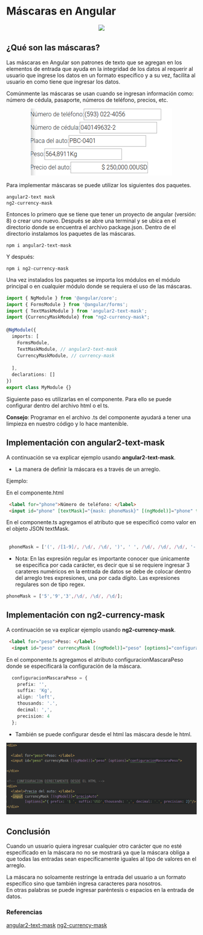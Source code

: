 # Máscaras en  Angular 


<p align="center" >
  <img src="https://angular.io/assets/images/logos/angular/logo-nav@2x.png" >
</p>



## ¿Qué son las máscaras?

Las máscaras en Angular son patrones de texto que se agregan en los elementos de entrada  que ayuda en la integridad de los datos al requerir
al usuario que ingrese los datos en un formato específico y a su vez, facilita  al usuario 
en como tiene que ingresar los datos.

Comúnmente las máscaras se usan cuando se ingresan información como: número de cédula, pasaporte,
números de teléfono, precios, etc.

<p align="center" >
  <img src="./Imagenes/macaras.png" >
</p>

Para implementar máscaras se puede utilizar los siguientes dos paquetes.
```text
angular2-text mask
ng2-currency-mask
```

Entonces lo primero que se tiene que tener un proyecto de angular (versión: 8) o crear uno nuevo.
Después se abre una terminal y se ubica  en el directorio donde se encuentra el archivo package.json.
Dentro de el directorio instalamos los paquetes de las máscaras.


```text
npm i angular2-text-mask
```
Y después:
```text
npm i ng2-currency-mask
```

Una vez instalados los paquetes se importa los módulos en el módulo principal o en cualquier módulo donde se requiera el uso de las máscaras.

```typescript
import { NgModule } from '@angular/core';
import { FormsModule } from '@angular/forms';
import { TextMaskModule } from 'angular2-text-mask';
import {CurrencyMaskModule} from "ng2-currency-mask";
 
@NgModule({
  imports: [
    FormsModule,
    TextMaskModule, // angular2-text-mask
    CurrencyMaskModule, // currency-mask

  ],
  declarations: []
})
export class MyModule {}
```



Siguiente paso es utilizarlas en el componente. Para ello se puede configurar dentro del archivo html o el ts.

**Consejo**: Programar en el archivo .ts del componente ayudará a tener una limpieza en nuestro código y lo hace mantenible.
 
 ## Implementación con angular2-text-mask
 A continuación se va explicar ejemplo usando **angular2-text-mask**.
 
 * La manera de definir la máscara es a través de un arreglo.
  
 Ejemplo:
 
 En el componente.html
 
 ```html
  <label for="phone">Número de teléfono: </label>
  <input id="phone" [textMask]="{mask: phoneMask}" [(ngModel)]="phone" type="text"/>
```

En el componente.ts agregamos el atributo que se especificó como valor en el objeto JSON textMask.

```typescript

 phoneMask = ['(', /[1-9]/, /\d/, /\d/, ')', ' ', /\d/, /\d/, /\d/, '-', /\d/, /\d/, /\d/, /\d/];
```

* Nota: En las expresión regular es importante conocer que únicamente se especifica por cada carácter,
 es decir que si se requiere ingresar 3 carateres numéricos en la entrada de datos se debe de colocar dentro del arreglo tres expresiones,
  una por cada dígito. Las expresiones regulares son de tipo regex.
  
 ```typescript
phoneMask = ['5','9','3',/\d/, /\d/, /\d/];

```


 ## Implementación con ng2-currency-mask

A continuación se va explicar ejemplo usando **ng2-currency-mask**.

```html
 <label for="peso">Peso: </label>
  <input id="peso" currencyMask [(ngModel)]="peso" [options]="configuracionMascaraPeso">
```
En el componente.ts agregamos el atributo configuracionMascaraPeso donde se especificará la configuración de la máscara.

```typescript
  configuracionMascaraPeso = {
    prefix: '',
    suffix: 'Kg',
    align: 'left',
    thousands: '.',
    decimal: ',',
    precision: 4
  };

```
* También se puede configurar desde el html las máscara desde le html.

<p align="center" >
  <img src="./Imagenes/ejemploCurrencyMask.png" >
</p>

## Conclusión

Cuando un usuario  quiera ingresar cualquier otro carácter que no esté especificado en la máscara 
no no se mostrará ya que la máscara obliga a que todas las entradas sean específicamente 
iguales al tipo de valores en el arreglo.


La máscara no soloamente restringe la entrada del usuario a un formato específico sino que también ingresa caracteres para nosotros.  
En otras palabras  se puede  ingresar paréntesis o espacios en la entrada de datos.


### Referencias

[angular2-text-mask](https://www.npmjs.com/package/angular2-text-mask)
[ng2-currency-mask](https://www.npmjs.com/package/ng2-currency-mask)


 
